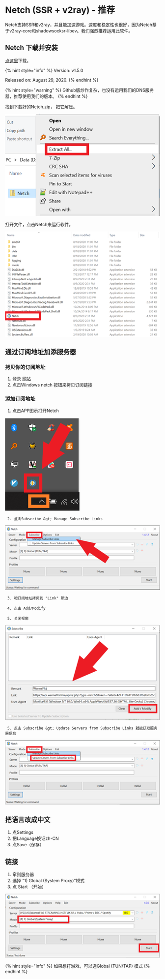# Netch \(SSR + v2ray\) - 推荐

Netch支持SSR和v2ray，并且能加速游戏。速度和稳定性也很好，因为Netch基于v2ray-core和shadowsocksr-libev。我们强烈推荐运用此软件。 

## Netch 下载并安装

[点这里](https://wannaflix.net/dl.php?type=d&id=24)下载。

{% hint style="info" %}
Version: v1.5.0

Released on: August 29, 2020.
{% endhint %}

{% hint style="warning" %}
Github版炒作复杂，也没有运用我们的DNS服务器，推荐使用我们的版本。
{% endhint %}

找到下载好的Netch.zip， 把它解压。

![](../../.gitbook/assets/netch-extract.png)

打开文件，点击Netch来运行软件。

![](../../.gitbook/assets/find-netch.png)

## 通过订阅地址加添服务器

### 拷贝你的订阅地址

1. 登录 [网站](https://wannaflix.com/clientarea.php)
2. 点击Windows netch  按钮来拷贝订阅链接

### 添加订阅地址

1. 点击APP图示打开Netch

![](../../.gitbook/assets/netch-icon.png)

     2. 点击Subscribe &gt; Manage Subscribe Links

![](../../.gitbook/assets/add-api-1.png)

     3. 吧订阅地址拷贝到 "Link" 那边

     4. 点击 Add/Modify 

     5. 关闭视窗

![](../../.gitbook/assets/netch-add.png)

     5. 点击 Subscribe &gt; Update Servers from Subscribe Links 就能获取服务器信息

![](../../.gitbook/assets/netch-api-2.png)

## 把语言改成中文

1. 点Settings
2. 把Language换证zh-CN
3. 点Save（保存）

## 链接

1. 窜则服务器
2. 选择 "1\) Global \(System Proxy\)"模式
3. 点 Start （开始）

![](../../.gitbook/assets/netch-systemproxy.png)

{% hint style="info" %}
如果想打游戏，可以选Global \(TUN/TAP\) 模式
{% endhint %}

